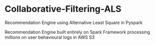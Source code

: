 # Collaborative-Filtering-ALS
Recommendation Engine using Alternative Least Square in Pyspark

Recommendation Engine built entirely on Spark Framework processing millions on user behavioural logs in AWS S3
